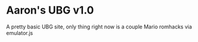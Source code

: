 <h1>Aaron's UBG v1.0</h1>
<p>A pretty basic UBG site, only thing right now is a couple Mario romhacks via emulator.js</p>
